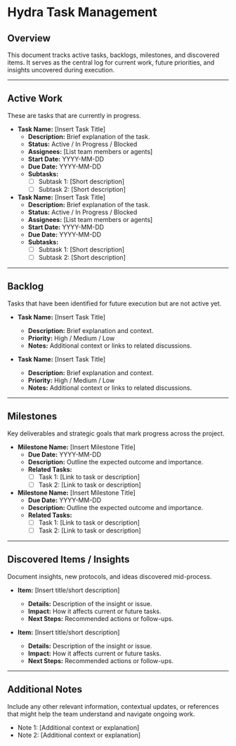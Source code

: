 # Hydra Task Management

## Overview
This document tracks active tasks, backlogs, milestones, and discovered items. It serves as the central log for current work, future priorities, and insights uncovered during execution.

---

## Active Work
These are tasks that are currently in progress.

- **Task Name:** [Insert Task Title]
  - **Description:** Brief explanation of the task.
  - **Status:** Active / In Progress / Blocked
  - **Assignees:** [List team members or agents]
  - **Start Date:** YYYY-MM-DD
  - **Due Date:** YYYY-MM-DD
  - **Subtasks:**
    - [ ] Subtask 1: [Short description]
    - [ ] Subtask 2: [Short description]

- **Task Name:** [Insert Task Title]
  - **Description:** Brief explanation of the task.
  - **Status:** Active / In Progress / Blocked
  - **Assignees:** [List team members or agents]
  - **Start Date:** YYYY-MM-DD
  - **Due Date:** YYYY-MM-DD
  - **Subtasks:**
    - [ ] Subtask 1: [Short description]
    - [ ] Subtask 2: [Short description]

---

## Backlog
Tasks that have been identified for future execution but are not active yet.

- **Task Name:** [Insert Task Title]
  - **Description:** Brief explanation and context.
  - **Priority:** High / Medium / Low
  - **Notes:** Additional context or links to related discussions.

- **Task Name:** [Insert Task Title]
  - **Description:** Brief explanation and context.
  - **Priority:** High / Medium / Low
  - **Notes:** Additional context or links to related discussions.

---

## Milestones
Key deliverables and strategic goals that mark progress across the project.

- **Milestone Name:** [Insert Milestone Title]
  - **Due Date:** YYYY-MM-DD
  - **Description:** Outline the expected outcome and importance.
  - **Related Tasks:**
    - [ ] Task 1: [Link to task or description]
    - [ ] Task 2: [Link to task or description]

- **Milestone Name:** [Insert Milestone Title]
  - **Due Date:** YYYY-MM-DD
  - **Description:** Outline the expected outcome and importance.
  - **Related Tasks:**
    - [ ] Task 1: [Link to task or description]
    - [ ] Task 2: [Link to task or description]

---

## Discovered Items / Insights
Document insights, new protocols, and ideas discovered mid-process.

- **Item:** [Insert title/short description]
  - **Details:** Description of the insight or issue.
  - **Impact:** How it affects current or future tasks.
  - **Next Steps:** Recommended actions or follow-ups.

- **Item:** [Insert title/short description]
  - **Details:** Description of the insight or issue.
  - **Impact:** How it affects current or future tasks.
  - **Next Steps:** Recommended actions or follow-ups.

---

## Additional Notes
Include any other relevant information, contextual updates, or references that might help the team understand and navigate ongoing work.

- Note 1: [Additional context or explanation]
- Note 2: [Additional context or explanation]
